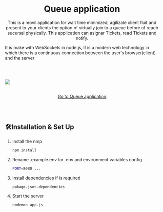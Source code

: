 
<h1 align="center">
Queue application
</h1>
<p align="center">
This is a movil application for wait time minimized, agilizate client fluit and present to your clients the option of virtually join to a queue before of reach sucursal physically. This application can asignar Tickets, read Tickets and notify.

It is make with WebSockets in node.js, It is a modern web technology in which there is a continuous connection between the user's browser(client) and the server<br>

</p>
 <br><br>

![](https://res.cloudinary.com/dxwsqccy0/image/upload/v1663951926/Queue%20application/Screenshot_2022-09-23_115155_tasd2h.png)
<p align="center"> <br><a  href="" target="_blank" class="text-decoration-none text-light ">Go to Queue application</a>
<br>
  
 <br><br>


## 🛠Installation & Set Up



1. Install the nmp

   ```sh
   npm install
   ```

2. Rename .example.env for .env and environment variables config

   ```sh
   PORT=8080 ...
   ```

3. Install dependencies if is required

   ```sh
   pakage.json.dependencies
   ```

4. Start the server

   ```sh
   nodemon app.js
   ```
